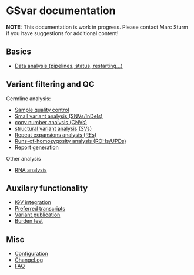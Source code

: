 # GSvar documentation

**NOTE:** This documentation is work in progress. Please contact Marc Sturm if you have suggestions for additional content!

## Basics

- [Data analysis (pipelines, status, restarting...)](data_analysis.md)

## Variant filtering and QC

Germline analysis:  

- [Sample quality control](sample_quality_control.md)
- [Small variant analysis (SNVs/InDels)](variant_filtering.md)
- [copy number analysis (CNVs)](cnv_analysis.md)
- [structural variant analysis (SVs)](sv_analysis.md)
- [Repeat expansions analysis (REs)](repeat_expansion_view.md)
- [Runs-of-homozygosity analysis (ROHs/UPDs)](roh_analysis.md)
- [Report generation](report_generation.md)

Other analysis

- [RNA analysis](rna_analysis.md)

## Auxilary functionality

- [IGV integration](igv_integration.md)
- [Preferred transcripts](preferred_transcripts.md)
- [Variant publication](variant_publication.md)
- [Burden test](burden_test.md)

## Misc

- [Configuration](configuration.md)
- [ChangeLog](changelog.md)
- [FAQ](faq.md)
